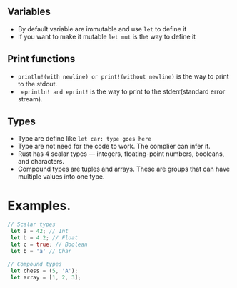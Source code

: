 ## Variables
- By default variable are immutable and use ``` let ``` to define it
- If you want to make it mutable ``` let mut ``` is the way to define it
## Print functions
-  ``` println!(with newline) or print!(without newline) ``` is the way to print to the stdout.
- ``` eprintln! and eprint!``` is the way to print to the stderr(standard error stream).
## Types
-  Type are define like ``` let car: type goes here ``` 
-  Type are not need for the code to work. The complier can infer it.
-  Rust has 4 scalar types — integers, floating-point numbers, booleans, and characters.
-  Compound types are tuples and arrays. These are groups that can have multiple values into one type.
# Examples.
``` Rust
// Scalar types
 let a = 42; // Int
 let b = 4.2; // Float
 let c = true; // Boolean
 let b = 'a' // Char 

// Compound types
 let chess = (5, 'A');
 let array = [1, 2, 3];